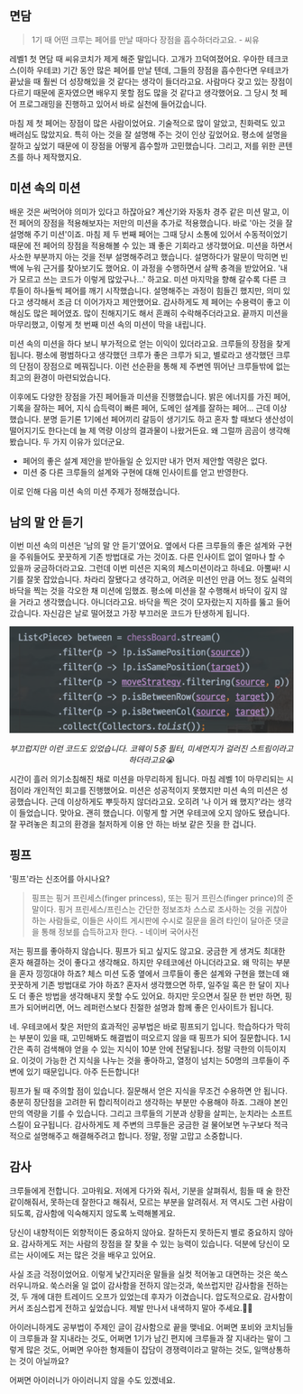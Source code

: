 ## 면담

> 1기 때 어떤 크루는 페어를 만날 때마다 장점을 흡수하더라고요. - 씨유

레벨1 첫 면담 때 씨유코치가 제게 해준 말입니다. 고개가 끄덕여졌어요. 우아한 테크코스(이하 우테코) 기간 동안 많은 페어를 만날 텐데, 그들의 장점을 흡수한다면 우테코가 끝났을 때 훨씬 더 성장해있을 것 같다는 생각이 들더라고요. 사람마다 갖고 있는 장점이 다르기 때문에 혼자였으면 배우지 못할 점도 많을 것 같다고 생각했어요. 그 당시 첫 페어 프로그래밍을 진행하고 있어서 바로 실천에 들어갔습니다.

마침 제 첫 페어는 장점이 많은 사람이었어요. 기술적으로 많이 알았고, 친화력도 있고 배려심도 많았지요. 특히 아는 것을 잘 설명해 주는 것이 인상 깊었어요. 평소에 설명을 잘하고 싶었기 때문에 이 장점을 어떻게 흡수할까 고민했습니다. 그리고, 저를 위한 콘텐츠를 하나 제작했지요.



## 미션 속의 미션

배운 것은 써먹어야 의미가 있다고 하잖아요? 계산기와 자동차 경주 같은 미션 말고, 이전 페어의 장점을 적용해보자는 저만의 미션을 추가로 적용했습니다. 바로 '아는 것을 잘 설명해 주기 미션'이죠. 마침 제 두 번째 페어는 그때 당시 소통에 있어서 수동적이었기 때문에 전 페어의 장점을 적용해볼 수 있는 꽤 좋은 기회라고 생각했어요. 미션을 하면서 사소한 부분까지 아는 것을 전부 설명해주려고 했습니다. 설명하다가 말문이 막히면 빈백에 누워 근거를 찾아보기도 했어요. 이 과정을 수행하면서 살짝 충격을 받았어요. '내가 모르고 쓰는 코드가 이렇게 많았구나...' 하고요. 미션 마지막을 향해 갈수록 다른 크루들이 하나둘씩 페어를 깨기 시작했습니다. 설명해주는 과정이 힘들긴 했지만, 의미 있다고 생각해서 조금 더 이어가자고 제안했어요. 감사하게도 제 페어는 수용력이 좋고 이해심도 많은 페어였죠. 많이 친해지기도 해서 흔쾌히 수락해주더라고요. 끝까지 미션을 마무리했고, 이렇게 첫 번째 미션 속의 미션이 막을 내립니다.

미션 속의 미션을 하다 보니 부가적으로 얻는 이익이 있더라고요. 크루들의 장점을 찾게 됩니다. 평소에 평범하다고 생각했던 크루가 좋은 크루가 되고, 별로라고 생각했던 크루의 단점이 장점으로 메꿔집니다. 이런 선순환을 통해 제 주변엔 뛰어난 크루들밖에 없는 최고의 환경이 마련되었습니다.

이후에도 다양한 장점을 가진 페어들과 미션을 진행했습니다. 밝은 에너지를 가진 페어, 기록을 잘하는 페어, 지식 습득력이 빠른 페어, 도메인 설계를 잘하는 페어... 근데 이상했습니다. 분명 듣기론 1기에선 페어끼리 갈등이 생기기도 하고 혼자 할 때보다 생산성이 떨어지기도 한다는데 늘 제 역량 이상의 결과물이 나왔거든요. 왜 그럴까 곰곰이 생각해봤습니다. 두 가지 이유가 있더군요.

- 페어의 좋은 설계 제안을 받아들일 순 있지만 내가 먼저 제안할 역량은 없다.
- 미션 중 다른 크루들의 설계와 구현에 대해 인사이트를 얻고 반영한다.

이로 인해 다음 미션 속의 미션 주제가 정해졌습니다.



## 남의 말 안 듣기

이번 미션 속의 미션은 '남의 말 안 듣기'였어요. 옆에서 다른 크루들의 좋은 설계와 구현을 주워들어도 꿋꿋하게 기존 방법대로 가는 것이죠. 다른 인사이트 없이 얼마나 할 수 있을까 궁금하더라고요. 그런데 이번 미션은 지옥의 체스미션이라고 하네요. 아뿔싸! 시기를 잘못 잡았습니다. 차라리 잘됐다고 생각하고, 어려운 미션인 만큼 어느 정도 실력의 바닥을 찍는 것을 각오한 채 미션에 임했죠. 평소에 미션을 잘 수행해서 바닥이 깊지 않을 거라고 생각했습니다. 아니더라고요. 바닥을 찍은 것이 모자랐는지 지하를 뚫고 들어갔습니다. 자신감은 날로 떨어졌고 가장 부끄러운 코드가 탄생하게 됩니다.

<p align="center"><img src="./coway.png" width="600"></p>

<p align="center"><i>부끄럽지만 이런 코드도 있었습니다. 코웨이 5중 필터, 미세먼지가 걸러진 스트림이라고 하더라고요😭</i></p>

시간이 흘러 의기소침해진 채로 미션을 마무리하게 됩니다. 마침 레벨 1이 마무리되는 시점이라 개인적인 회고를 진행했어요. 미션은 성공적이지 못했지만 미션 속의 미션은 성공했습니다. 근데 이상하게도 뿌듯하지 않더라고요. 오히려 '나 이거 왜 했지?'라는 생각이 들었습니다. 맞아요. 괜히 했습니다. 이렇게 할 거면 우테코에 오지 않아도 됐습니다. 잘 꾸려놓은 최고의 환경을 철저하게 이용 안 하는 바보 같은 짓을 한 겁니다.



## 핑프

'핑프'라는 신조어를 아시나요?

> 핑프는 핑거 프린세스(finger princess), 또는 핑거 프린스(finger prince)의 준말이다. 핑거 프린세스/프린스는 간단한 정보조차 스스로 조사하는 것을 귀찮아하는 사람들로, 이들은 사이트 게시판에 수시로 질문을 올려 타인이 달아준 댓글을 통해 정보를 습득하고자 한다. - 네이버 국어사전

저는 핑프를 좋아하지 않습니다. 핑프가 되고 싶지도 않고요. 궁금한 게 생겨도 최대한 혼자 해결하는 것이 좋다고 생각해요. 하지만 우테코에선 아니더라고요. 왜 막히는 부분을 혼자 낑낑대야 하죠? 체스 미션 도중 옆에서 크루들이 좋은 설계와 구현을 했는데 왜 꿋꿋하게 기존 방법대로 가야 하죠? 혼자서 생각했으면 하루, 일주일 혹은 한 달이 지나도 더 좋은 방법을 생각해내지 못할 수도 있어요. 하지만 웃으면서 질문 한 번만 하면, 핑프가 되어버리면, 어느 레퍼런스보다 친절한 설명과 함께 좋은 인사이트가 됩니다. 

네. 우테코에서 찾은 저만의 효과적인 공부법은 바로 핑프되기 입니다. 학습하다가 막히는 부분이 있을 때, 고민해봐도 해결법이 떠오르지 않을 때 핑프가 되어 질문합니다. 1시간은 족히 검색해야 얻을 수 있는 지식이 10분 안에 전달됩니다. 정말 극한의 이득이지요. 이것이 가능한 건 지식을 나누는 것을 좋아하고, 열정이 넘치는 50명의 크루들이 주변에 있기 때문입니다. 아주 든든합니다!

핑프가 될 때 주의할 점이 있습니다. 질문해서 얻은 지식을 무조건 수용하면 안 됩니다. 충분히 장단점을 고려한 뒤 합리적이라고 생각하는 부분만 수용해야 하죠. 그래야 본인만의 역량을 기를 수 있습니다. 그리고 크루들의 기분과 상황을 살피는, 눈치라는 소프트 스킬이 요구됩니다. 감사하게도 제 주변의 크루들은 궁금한 걸 물어보면 누구보다 적극적으로 설명해주고 해결해주려고 합니다. 정말, 정말 고맙고 소중합니다.



## 감사

크루들에게 전합니다. 고마워요. 저에게 다가와 줘서, 기분을 살펴줘서, 힘들 때 술 한잔 같이해줘서, 못하는데 잘한다고 해줘서, 모르는 부분을 알려줘서. 저 역시도 그런 사람이 되도록, 감사함에 익숙해지지 않도록 노력해볼게요.

당신이 내향적이든 외향적이든 중요하지 않아요. 잘하든지 못하든지 별로 중요하지 않아요. 감사하게도 저는 사람의 장점을 잘 찾을 수 있는 능력이 있습니다. 덕분에 당신이 모르는 사이에도 저는 많은 것을 배우고 있어요.

사실 조금 걱정이었어요. 이렇게 낯간지러운 말들을 실컷 적어놓고 대면하는 것은 쑥스러우니까요. 쑥스러울 일 없이 감사함을 전하지 않는것과, 쑥쓰럽지만 감사함을 전하는 것, 두 개에 대한 트레이드 오프가 있었는데 후자가 이겼습니다. 압도적으로요. 감사함이 커서 조심스럽게 전하고 싶었습니다. 제발 만나서 내색하지 말아 주세요.🙏🏻

아이러니하게도 공부법이 주제인 글이 감사함으로 끝을 맺네요. 어쩌면 포비와 코치님들이 크루들과 잘 지내라는 것도, 어쩌면 1기가 남긴 편지에 크루들과 잘 지내라는 말이 그렇게 많은 것도, 어쩌면 우아한 형제들이 잡담이 경쟁력이라고 말하는 것도, 일맥상통하는 것이 아닐까요?

어쩌면 아이러니가 아이러니지 않을 수도 있겠네요.

